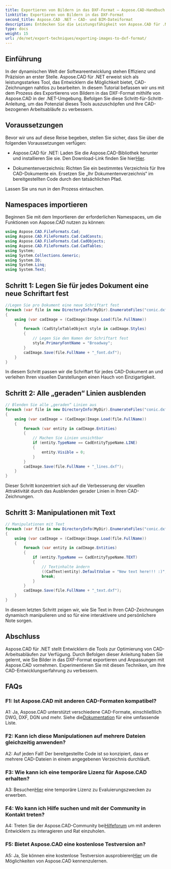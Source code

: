 ```yaml
---
title: Exportieren von Bildern in das DXF-Format – Aspose.CAD-Handbuch
linktitle: Exportieren von Bildern in das DXF-Format
second_title: Aspose.CAD .NET – CAD- und BIM-Dateiformat
description: Entdecken Sie die Leistungsfähigkeit von Aspose.CAD für .NET! Erfahren Sie, wie Sie Bilder mühelos in das DXF-Format exportieren. Verbessern Sie Ihre CAD-Entwicklung mit Präzision und Effizienz.
type: docs
weight: 15
url: /de/net/export-techniques/exporting-images-to-dxf-format/
---
```

## Einführung

In der dynamischen Welt der Softwareentwicklung stehen Effizienz und Präzision an erster Stelle. Aspose.CAD für .NET erweist sich als leistungsstarkes Tool, das Entwicklern die Möglichkeit bietet, CAD-Zeichnungen nahtlos zu bearbeiten. In diesem Tutorial befassen wir uns mit dem Prozess des Exportierens von Bildern in das DXF-Format mithilfe von Aspose.CAD in der .NET-Umgebung. Befolgen Sie diese Schritt-für-Schritt-Anleitung, um das Potenzial dieses Tools auszuschöpfen und Ihre CAD-bezogenen Arbeitsabläufe zu verbessern.

## Voraussetzungen

Bevor wir uns auf diese Reise begeben, stellen Sie sicher, dass Sie über die folgenden Voraussetzungen verfügen:

-  Aspose.CAD für .NET: Laden Sie die Aspose.CAD-Bibliothek herunter und installieren Sie sie. Den Download-Link finden Sie hier[Hier](https://releases.aspose.com/cad/net/).

- Dokumentenverzeichnis: Richten Sie ein bestimmtes Verzeichnis für Ihre CAD-Dokumente ein. Ersetzen Sie „Ihr Dokumentenverzeichnis“ im bereitgestellten Code durch den tatsächlichen Pfad.

Lassen Sie uns nun in den Prozess eintauchen.

## Namespaces importieren

Beginnen Sie mit dem Importieren der erforderlichen Namespaces, um die Funktionen von Aspose.CAD nutzen zu können:

```csharp
using Aspose.CAD.FileFormats.Cad;
using Aspose.CAD.FileFormats.Cad.CadConsts;
using Aspose.CAD.FileFormats.Cad.CadObjects;
using Aspose.CAD.FileFormats.Cad.CadTables;
using System;
using System.Collections.Generic;
using System.IO;
using System.Linq;
using System.Text;
```

## Schritt 1: Legen Sie für jedes Dokument eine neue Schriftart fest

```csharp
//Legen Sie pro Dokument eine neue Schriftart fest
foreach (var file in new DirectoryInfo(MyDir).EnumerateFiles("conic.dxf"))
{
    using (var cadImage = (CadImage)Image.Load(file.FullName))
    {
        foreach (CadStyleTableObject style in cadImage.Styles)
        {
            // Legen Sie den Namen der Schriftart fest
            style.PrimaryFontName = "Broadway";
        }
        cadImage.Save(file.FullName + "_font.dxf");
    }
}
```

In diesem Schritt passen wir die Schriftart für jedes CAD-Dokument an und verleihen Ihren visuellen Darstellungen einen Hauch von Einzigartigkeit.

## Schritt 2: Alle „geraden“ Linien ausblenden

```csharp
// Blenden Sie alle „geraden“ Linien aus
foreach (var file in new DirectoryInfo(MyDir).EnumerateFiles("conic.dxf"))
{
    using (var cadImage = (CadImage)Image.Load(file.FullName))
    {
        foreach (var entity in cadImage.Entities)
        {
            // Machen Sie Linien unsichtbar
            if (entity.TypeName == CadEntityTypeName.LINE)
            {
                entity.Visible = 0;
            }
        }
        cadImage.Save(file.FullName + "_lines.dxf");
    }
}
```

Dieser Schritt konzentriert sich auf die Verbesserung der visuellen Attraktivität durch das Ausblenden gerader Linien in Ihren CAD-Zeichnungen.

## Schritt 3: Manipulationen mit Text

```csharp
// Manipulationen mit Text
foreach (var file in new DirectoryInfo(MyDir).EnumerateFiles("conic.dxf"))
{
    using (var cadImage = (CadImage)Image.Load(file.FullName))
    {
        foreach (var entity in cadImage.Entities)
        {
            if (entity.TypeName == CadEntityTypeName.TEXT)
            {
                // Textinhalte ändern
                ((CadText)entity).DefaultValue = "New text here!!! :)";
                break;
            }
        }
        cadImage.Save(file.FullName + "_text.dxf");
    }
}
```

In diesem letzten Schritt zeigen wir, wie Sie Text in Ihren CAD-Zeichnungen dynamisch manipulieren und so für eine interaktivere und persönlichere Note sorgen.

## Abschluss

Aspose.CAD für .NET stellt Entwicklern die Tools zur Optimierung von CAD-Arbeitsabläufen zur Verfügung. Durch Befolgen dieser Anleitung haben Sie gelernt, wie Sie Bilder in das DXF-Format exportieren und Anpassungen mit Aspose.CAD vornehmen. Experimentieren Sie mit diesen Techniken, um Ihre CAD-Entwicklungserfahrung zu verbessern.

## FAQs

### F1: Ist Aspose.CAD mit anderen CAD-Formaten kompatibel?

A1: Ja, Aspose.CAD unterstützt verschiedene CAD-Formate, einschließlich DWG, DXF, DGN und mehr. Siehe die[Dokumentation](https://reference.aspose.com/cad/net/) für eine umfassende Liste.

### F2: Kann ich diese Manipulationen auf mehrere Dateien gleichzeitig anwenden?

A2: Auf jeden Fall! Der bereitgestellte Code ist so konzipiert, dass er mehrere CAD-Dateien in einem angegebenen Verzeichnis durchläuft.

### F3: Wie kann ich eine temporäre Lizenz für Aspose.CAD erhalten?

 A3: Besuchen[Hier](https://purchase.aspose.com/temporary-license/) eine temporäre Lizenz zu Evaluierungszwecken zu erwerben.

### F4: Wo kann ich Hilfe suchen und mit der Community in Kontakt treten?

 A4: Treten Sie der Aspose.CAD-Community bei[Hilfeforum](https://forum.aspose.com/c/cad/19) um mit anderen Entwicklern zu interagieren und Rat einzuholen.

### F5: Bietet Aspose.CAD eine kostenlose Testversion an?

 A5: Ja, Sie können eine kostenlose Testversion ausprobieren[Hier](https://releases.aspose.com/) um die Möglichkeiten von Aspose.CAD kennenzulernen.
